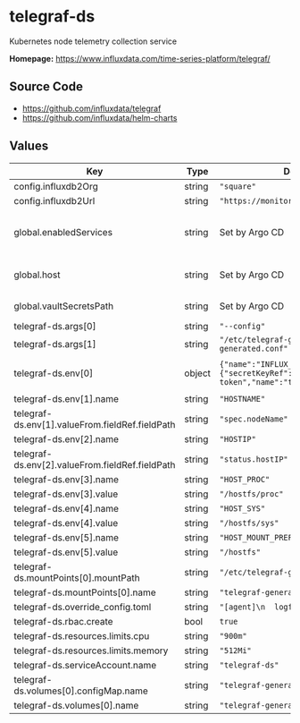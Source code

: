# telegraf-ds

Kubernetes node telemetry collection service

**Homepage:** <https://www.influxdata.com/time-series-platform/telegraf/>

## Source Code

* <https://github.com/influxdata/telegraf>
* <https://github.com/influxdata/helm-charts>

## Values

| Key | Type | Default | Description |
|-----|------|---------|-------------|
| config.influxdb2Org | string | `"square"` |  |
| config.influxdb2Url | string | `"https://monitoring.lsst.codes"` |  |
| global.enabledServices | string | Set by Argo CD | services enabled in this RSP instance |
| global.host | string | Set by Argo CD | Host name for instance identification |
| global.vaultSecretsPath | string | Set by Argo CD | Base path for Vault secrets |
| telegraf-ds.args[0] | string | `"--config"` |  |
| telegraf-ds.args[1] | string | `"/etc/telegraf-generated/telegraf-generated.conf"` |  |
| telegraf-ds.env[0] | object | `{"name":"INFLUX_TOKEN","valueFrom":{"secretKeyRef":{"key":"influx-token","name":"telegraf"}}}` | Token to communicate with Influx |
| telegraf-ds.env[1].name | string | `"HOSTNAME"` |  |
| telegraf-ds.env[1].valueFrom.fieldRef.fieldPath | string | `"spec.nodeName"` |  |
| telegraf-ds.env[2].name | string | `"HOSTIP"` |  |
| telegraf-ds.env[2].valueFrom.fieldRef.fieldPath | string | `"status.hostIP"` |  |
| telegraf-ds.env[3].name | string | `"HOST_PROC"` |  |
| telegraf-ds.env[3].value | string | `"/hostfs/proc"` |  |
| telegraf-ds.env[4].name | string | `"HOST_SYS"` |  |
| telegraf-ds.env[4].value | string | `"/hostfs/sys"` |  |
| telegraf-ds.env[5].name | string | `"HOST_MOUNT_PREFIX"` |  |
| telegraf-ds.env[5].value | string | `"/hostfs"` |  |
| telegraf-ds.mountPoints[0].mountPath | string | `"/etc/telegraf-generated"` |  |
| telegraf-ds.mountPoints[0].name | string | `"telegraf-generated-config"` |  |
| telegraf-ds.override_config.toml | string | `"[agent]\n  logfile=\"\"\n"` |  |
| telegraf-ds.rbac.create | bool | `true` |  |
| telegraf-ds.resources.limits.cpu | string | `"900m"` |  |
| telegraf-ds.resources.limits.memory | string | `"512Mi"` |  |
| telegraf-ds.serviceAccount.name | string | `"telegraf-ds"` |  |
| telegraf-ds.volumes[0].configMap.name | string | `"telegraf-generated-config"` |  |
| telegraf-ds.volumes[0].name | string | `"telegraf-generated-config"` |  |
